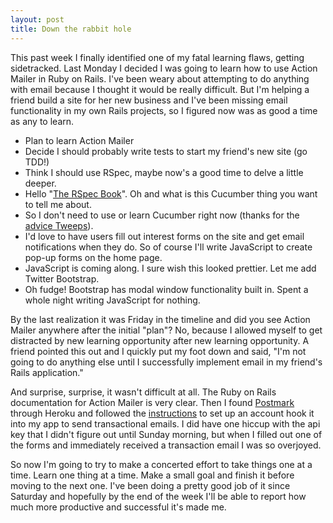 ```yaml
---
layout: post
title: Down the rabbit hole
---
```

This past week I finally identified one of my fatal learning flaws, getting sidetracked. Last Monday I decided I was going to learn how to use Action Mailer in Ruby on Rails. I've been weary about attempting to do anything with email because I thought it would be really difficult. But I'm helping a friend build a site for her new business and I've been missing email functionality in my own Rails projects, so I figured now was as good a time as any to learn.

- Plan to learn Action Mailer
- Decide I should probably write tests to start my friend's new site (go TDD!)
- Think I should use RSpec, maybe now's a good time to delve a little deeper.
- Hello "[The RSpec Book](http://pragprog.com/book/achbd/the-rspec-book)". Oh and what is this Cucumber thing you want to tell me about.
- So I don't need to use or learn Cucumber right now (thanks for the [advice Tweeps](https://twitter.com/britneywright/status/466743291728650240)).
- I'd love to have users fill out interest forms on the site and get email notifications when they do. So of course I'll write JavaScript to create pop-up forms on the home page.
- JavaScript is coming along. I sure wish this looked prettier. Let me add Twitter Bootstrap.
- Oh fudge! Bootstrap has modal window functionality built in. Spent a whole night writing JavaScript for nothing.

By the last realization it was Friday in the timeline and did you see Action Mailer anywhere after the initial "plan"?  No, because I allowed myself to get distracted by new learning opportunity after new learning opportunity. A friend pointed this out and I quickly put my foot down and said, "I'm not going to do anything else until I successfully implement email in my friend's Rails application."

And surprise, surprise, it wasn't difficult at all. The Ruby on Rails documentation for Action Mailer is very clear. Then I found [Postmark](http://postmarkapp.com) through Heroku and followed the [instructions](https://devcenter.heroku.com/articles/postmark) to set up an account hook it into my app to send transactional emails. I did have one hiccup with the api key that I didn't figure out until Sunday morning, but when I filled out one of the forms and immediately received a transaction email I was so overjoyed.

So now I'm going to try to make a concerted effort to take things one at a time. Learn one thing at a time. Make a small goal and finish it before moving to the next one. I've been doing a pretty good job of it since Saturday and hopefully by the end of the week I'll be able to report how much more productive and successful it's made me.
